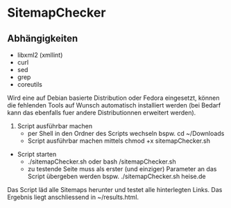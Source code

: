 # SitemapChecker

## Abhängigkeiten
- libxml2 (xmllint)
- curl
- sed
- grep
- coreutils

Wird eine auf Debian basierte Distribution oder Fedora eingesetzt, können die fehlenden Tools auf Wunsch automatisch installiert werden (bei Bedarf kann das ebenfalls fuer andere Distributionnen erweitert werden).

1. Script ausführbar machen
    - per Shell in den Ordner des Scripts wechseln bspw. cd ~/Downloads
    - Script ausführbar machen mittels chmod +x sitemapChecker.sh

- Script starten
    - ./sitemapChecker.sh oder bash /sitemapChecker.sh
    - zu testende Seite muss als erster (und einziger) Parameter an das Script übergeben werden bspw. ./sitemapChecker.sh heise.de


Das Script läd alle Sitemaps herunter und testet alle hinterlegten Links. Das Ergebnis liegt anschliessend in ~/results.html.
